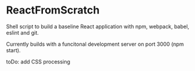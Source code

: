 # ReactFromScratch

Shell script to build a baseline React application with npm, webpack, babel, eslint and git.

Currently builds with a funcitonal development server on port 3000 (npm start).

toDo: add CSS processing
